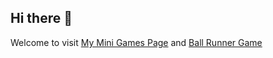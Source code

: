 ## Hi there 👋

<!--
**Nathanyang233/Nathanyang233** is a ✨ _special_ ✨ repository because its `README.md` (this file) appears on your GitHub profile.

Here are some ideas to get you started:

- 🔭 I’m currently working on ...
- 🌱 I’m currently learning ...
- 👯 I’m looking to collaborate on ...
- 🤔 I’m looking for help with ...
- 💬 Ask me about ...
- 📫 How to reach me: ...
- 😄 Pronouns: ...
- ⚡ Fun fact: ...
-->

Welcome to visit [My Mini Games Page](https://nathanyang233.github.io/Nathanyang233/My%20Mini%20Games/)
and [Ball Runner Game](https://nathanyang233.github.io/Nathanyang233/Ball%20Runner%20Game/)
